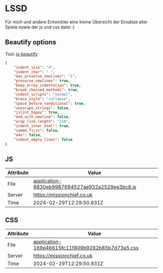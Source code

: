 # LSSD
Für mich und andere Entwickler eine kleine Übersicht der Einsätze aller Spiele sowie der js und css datei :)

<!-- automated -->
## Beautify options
Tool: [js-beautify](https://github.com/beautify-web/js-beautify)
```json
{
    "indent_size": "4",
    "indent_char": " ",
    "max_preserve_newlines": "1",
    "preserve_newlines": true,
    "keep_array_indentation": true,
    "break_chained_methods": true,
    "indent_scripts": "normal",
    "brace_style": "collapse",
    "space_before_conditional": true,
    "unescape_strings": false,
    "jslint_happy": true,
    "end_with_newline": false,
    "wrap_line_length": "110",
    "indent_inner_html": true,
    "comma_first": false,
    "e4x": false,
    "indent_empty_lines": false
}
```

## JS
| Attribute | Value |
| --------- | ----- |
| File      | [application-8830eb9987694527ae932a2529ee3bc8.js](https://missionchief.co.uk/assets/application-8830eb9987694527ae932a2529ee3bc8.js) |
| Server    | https://missionchief.co.uk |
| Time      | 2024-02-29T12:29:50.831Z |

## CSS
| Attribute | Value |
| --------- | ----- |
| File      | [application-169e46615fc11f809b9282b85b7d73a5.css](https://missionchief.co.uk/assets/application-169e46615fc11f809b9282b85b7d73a5.css) |
| Server    | https://missionchief.co.uk |
| Time      | 2024-02-29T12:29:50.831Z |
<!-- /automated -->
